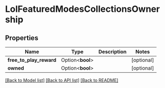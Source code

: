 # LolFeaturedModesCollectionsOwnership

## Properties

Name | Type | Description | Notes
------------ | ------------- | ------------- | -------------
**free_to_play_reward** | Option<**bool**> |  | [optional]
**owned** | Option<**bool**> |  | [optional]

[[Back to Model list]](../README.md#documentation-for-models) [[Back to API list]](../README.md#documentation-for-api-endpoints) [[Back to README]](../README.md)


